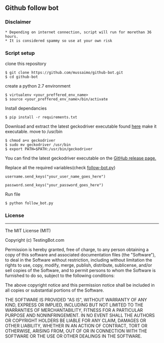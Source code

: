 ## Github follow bot

### Disclaimer

	* Depending on internet connection, script will run for morethan 36 hours.
	* It is considered spammy so use at your own risk

### Script setup

clone this repository

	$ git clone https://github.com/mussaimo/github-bot.git
	$ cd github-bot

create a python 2.7 environment

	$ virtualenv <your_preffered_env_name>
	$ source <your_preffered_env_name>/bin/activate

Install dependancies

	$ pip install -r requirements.txt

Download and extract the latest geckodriver executable found [here](https://github.com/mozilla/geckodriver/releases)
make it executable.
move to /usr/bin

	$ chmod a+x geckodriver
	$ sudo mv geckodriver /usr/bin
	$ export PATH=$PATH:/usr/bin/geckodriver


You can find the latest geckodriver executable on the [GitHub release page.](https://github.com/mozilla/geckodriver/releases)


Replace all the required variables(check [follow-bot.py](https://github.com/mussaimo/github-bot/blob/master/follow_bot.py))

	username.send_keys("your_user_name_goes_here")
	
	password.send_keys("your_password_goes_here")
	

Run file

	$ python follow_bot.py



### License
---
The MIT License (MIT)

Copyright (c) TestingBot.com

Permission is hereby granted, free of charge, to any person obtaining a copy of this software and associated documentation files (the "Software"), to deal in the Software without restriction, including without limitation the rights to use, copy, modify, merge, publish, distribute, sublicense, and/or sell copies of the Software, and to permit persons to whom the Software is furnished to do so, subject to the following conditions:

The above copyright notice and this permission notice shall be included in all copies or substantial portions of the Software.

THE SOFTWARE IS PROVIDED "AS IS", WITHOUT WARRANTY OF ANY KIND, EXPRESS OR IMPLIED, INCLUDING BUT NOT LIMITED TO THE WARRANTIES OF MERCHANTABILITY, FITNESS FOR A PARTICULAR PURPOSE AND NONINFRINGEMENT. IN NO EVENT SHALL THE AUTHORS OR COPYRIGHT HOLDERS BE LIABLE FOR ANY CLAIM, DAMAGES OR OTHER LIABILITY, WHETHER IN AN ACTION OF CONTRACT, TORT OR OTHERWISE, ARISING FROM, OUT OF OR IN CONNECTION WITH THE SOFTWARE OR THE USE OR OTHER DEALINGS IN THE SOFTWARE.
